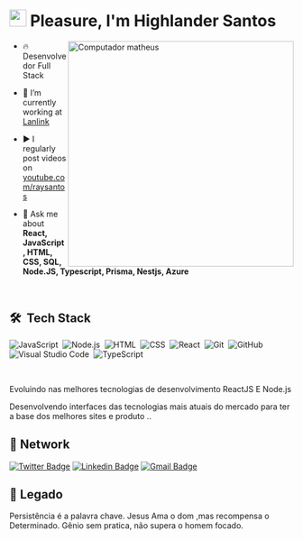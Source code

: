 <h1 align="left"> <img src="https://raw.githubusercontent.com/kaueMarques/kaueMarques/master/hi.gif" width="30px"> Pleasure, I'm Highlander Santos </h1>
<img src="https://i.pinimg.com/originals/0e/0b/51/0e0b5133da7b301e6f0d466090a79855.jpg" min-width="400px" max-width="400px" width="400px" align="right" alt="Computador matheus">
 
- 🔥  Desenvolvedor Full Stack 
 
- 🔭 I’m currently working at [Lanlink](https://www.lanlink.com.br/)

<!-- - 👨‍💻 All of my projects are available at [maykbrito.dev](https://maykbrito.dev) -->

- ▶️ I regularly post videos on [youtube.com/raysantos](https://www.youtube.com/channel/UC_wBKh8gWX2YgEzW7YARZSw/videos)

- 💬 Ask me about **React, JavaScript, HTML, CSS, SQL, Node.JS, Typescript, Prisma, Nestjs, Azure**

<!-- - ⚡ Fun fact **Oneye 😜** -->

<br>

## 🛠 &nbsp;Tech Stack

![JavaScript](https://img.shields.io/badge/-JavaScript-05122A?style=flat&logo=javascript)&nbsp;
![Node.js](https://img.shields.io/badge/-Node.js-05122A?style=flat&logo=node.js)&nbsp;
![HTML](https://img.shields.io/badge/-HTML-05122A?style=flat&logo=HTML5)&nbsp;
![CSS](https://img.shields.io/badge/-CSS-05122A?style=flat&logo=CSS3&logoColor=1572B6)&nbsp;
![React](https://img.shields.io/badge/-React-05122A?style=flat&logo=react)&nbsp;
![Git](https://img.shields.io/badge/-Git-05122A?style=flat&logo=git)&nbsp;
![GitHub](https://img.shields.io/badge/-GitHub-05122A?style=flat&logo=github)&nbsp;
![Visual Studio Code](https://img.shields.io/badge/-Visual%20Studio%20Code-05122A?style=flat&logo=visual-studio-code&logoColor=007ACC)&nbsp;
![TypeScript](https://img.shields.io/badge/types-Flow%20%7C%20TypeScript-blue)&nbsp;




<br>

Evoluindo nas melhores tecnologias de desenvolvimento ReactJS E Node.js

Desenvolvendo interfaces das tecnologias mais atuais do mercado para ter a base dos melhores sites e produto ..
## 🚀  Network 
[![Twitter Badge](https://img.shields.io/badge/-@Rai00991-6633cc?style=flat-square&labelColor=6633cc&logo=twitter&logoColor=white&link=https://twitter.com/Rai00991)](https://twitter.com/Rai00991) 
[![Linkedin Badge](https://img.shields.io/badge/-Highlander%20Santos-6633cc?style=flat-square&logo=Linkedin&logoColor=white&link=https://www.linkedin.com/in/highlander08/)](https://www.linkedin.com/in/highlander08/) 
[![Gmail Badge](https://img.shields.io/badge/-highander@lanlink.com.br-6633cc?style=flat-square&logo=Gmail&logoColor=white&link=mailto:highander@lanlink.com.br)](mailto:highlanderiniesta@gmail.com)

## 🧭 Legado 
Persistência é a palavra chave.  Jesus Ama o dom ,mas recompensa o Determinado. Gênio sem pratica, não supera o homem focado.




